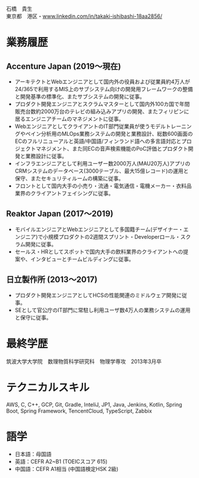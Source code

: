 石橋　貴生<br>
東京都　港区・www.linkedin.com/in/takaki-ishibashi-18aa2856/

# 業務履歴
## Accenture Japan (2019～現在)
- アーキテクトとWebエンジニアとして国内外の役員および従業員約4万人が24/365で利用するMIS上のサブシステム向けの開発用フレームワークの整備と開発基準の標準化、またサブシステムの開発に従事。
- プロダクト開発エンジニアとスクラムマスターとして国内外100カ国で年間販売台数約2000万台のテレビの組み込みアプリの開発、またフィリピンに居るエンジニアチームのマネジメントに従事。
- WebエンジニアとしてクライアントのIT部門従業員が使うモデルトレーニングやペイン分析用のMLOps業務システムの開発と業務設計、総数600画面のECのフルリニューアルと英語/中国語/フィンランド語への多言語対応とプロジェクトマネジメント、また同ECの音声検索機能のPoC評価とプロダクト開発と業務設計に従事。
- インフラエンジニアとして利用ユーザー数2000万人(MAU20万人)アプリのCRMシステムのデータベース(3000テーブル、最大15億レコード)の運用と保守、またセキュリティルームの構築に従事。
- フロントとして国内大手の小売り・流通・電気通信・電機メーカー・衣料品業界のクライアントフェイシングに従事。
## Reaktor Japan (2017～2019)
- モバイルエンジニアとWebエンジニアとして多国籍チーム(デザイナー・エンジニア)で小規模プロダクトの2週間スプリント・Developerロール・スクラム開発に従事。
- セールス・HRとしてスポットで国内大手の飲料業界のクライアントへの提案や、インタビューとチームビルディングに従事。
## 日立製作所 (2013～2017)
- プロダクト開発エンジニアとしてHCSの性能関連のミドルウェア開発に従事。
- SEとして官公庁のIT部門に常駐し利用ユーザ数4万人の業務システムの運用と保守に従事。

# 最終学歴
筑波大学大学院　数理物質科学研究科　物理学専攻　2013年3月卒

# テクニカルスキル
AWS, C, C++, GCP, Git, Gradle, InteliJ, JP1, Java, Jenkins, Kotlin, Spring Boot,
Spring Framework, TencentCloud, TypeScript, Zabbix

# 語学
- 日本語：母国語
- 英語：CEFR A2~B1 (TOEICスコア 615)
- 中国語：CEFR A1相当 (中国語検定HSK 2級)